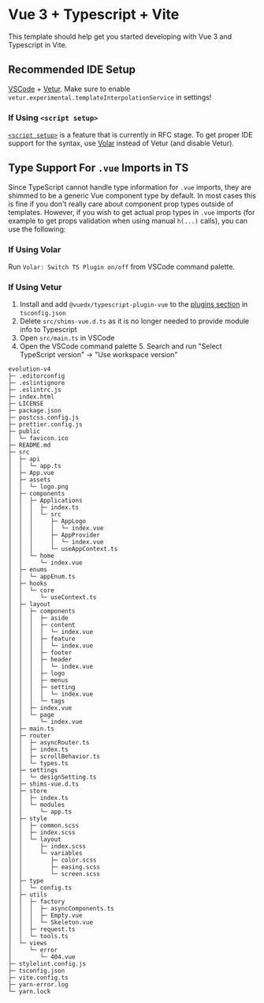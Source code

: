 # Vue 3 + Typescript + Vite

This template should help get you started developing with Vue 3 and Typescript in Vite.

## Recommended IDE Setup

[VSCode](https://code.visualstudio.com/) + [Vetur](https://marketplace.visualstudio.com/items?itemName=octref.vetur). Make sure to enable `vetur.experimental.templateInterpolationService` in settings!

### If Using `<script setup>`

[`<script setup>`](https://github.com/vuejs/rfcs/pull/227) is a feature that is currently in RFC stage. To get proper IDE support for the syntax, use [Volar](https://marketplace.visualstudio.com/items?itemName=johnsoncodehk.volar) instead of Vetur (and disable Vetur).

## Type Support For `.vue` Imports in TS

Since TypeScript cannot handle type information for `.vue` imports, they are shimmed to be a generic Vue component type by default. In most cases this is fine if you don't really care about component prop types outside of templates. However, if you wish to get actual prop types in `.vue` imports (for example to get props validation when using manual `h(...)` calls), you can use the following:

### If Using Volar

Run `Volar: Switch TS Plugin on/off` from VSCode command palette.

### If Using Vetur

1. Install and add `@vuedx/typescript-plugin-vue` to the [plugins section](https://www.typescriptlang.org/tsconfig#plugins) in `tsconfig.json`
2. Delete `src/shims-vue.d.ts` as it is no longer needed to provide module info to Typescript
3. Open `src/main.ts` in VSCode
4. Open the VSCode command palette 5. Search and run "Select TypeScript version" -> "Use workspace version"


```
evolution-v4
├─ .editorconfig
├─ .eslintignore
├─ .eslintrc.js
├─ index.html
├─ LICENSE
├─ package.json
├─ postcss.config.js
├─ prettier.config.js
├─ public
│  └─ favicon.ico
├─ README.md
├─ src
│  ├─ api
│  │  └─ app.ts
│  ├─ App.vue
│  ├─ assets
│  │  └─ logo.png
│  ├─ components
│  │  ├─ Applications
│  │  │  ├─ index.ts
│  │  │  └─ src
│  │  │     ├─ AppLogo
│  │  │     │  └─ index.vue
│  │  │     ├─ AppProvider
│  │  │     │  └─ index.vue
│  │  │     └─ useAppContext.ts
│  │  └─ home
│  │     └─ index.vue
│  ├─ enums
│  │  └─ appEnum.ts
│  ├─ hooks
│  │  └─ core
│  │     └─ useContext.ts
│  ├─ layout
│  │  ├─ components
│  │  │  ├─ aside
│  │  │  ├─ content
│  │  │  │  └─ index.vue
│  │  │  ├─ feature
│  │  │  │  └─ index.vue
│  │  │  ├─ footer
│  │  │  ├─ header
│  │  │  │  └─ index.vue
│  │  │  ├─ logo
│  │  │  ├─ menus
│  │  │  ├─ setting
│  │  │  │  └─ index.vue
│  │  │  └─ tags
│  │  ├─ index.vue
│  │  └─ page
│  │     └─ index.vue
│  ├─ main.ts
│  ├─ router
│  │  ├─ asyncRouter.ts
│  │  ├─ index.ts
│  │  ├─ scrollBehavior.ts
│  │  └─ types.ts
│  ├─ settings
│  │  └─ designSetting.ts
│  ├─ shims-vue.d.ts
│  ├─ store
│  │  ├─ index.ts
│  │  └─ modules
│  │     └─ app.ts
│  ├─ style
│  │  ├─ common.scss
│  │  ├─ index.scss
│  │  └─ layout
│  │     ├─ index.scss
│  │     └─ variables
│  │        ├─ color.scss
│  │        ├─ easing.scss
│  │        └─ screen.scss
│  ├─ type
│  │  └─ config.ts
│  ├─ utils
│  │  ├─ factory
│  │  │  ├─ asyncComponents.ts
│  │  │  ├─ Empty.vue
│  │  │  └─ Skeleton.vue
│  │  ├─ request.ts
│  │  └─ tools.ts
│  └─ views
│     └─ error
│        └─ 404.vue
├─ stylelint.config.js
├─ tsconfig.json
├─ vite.config.ts
├─ yarn-error.log
└─ yarn.lock

```

